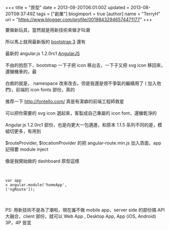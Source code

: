 +++
title = "原型"
date = 2013-08-20T06:01:00Z
updated = 2013-08-20T08:37:49Z
tags = ["創業"]
blogimport = true 
[author]
	name = "TerryH"
	uri = "https://www.blogger.com/profile/00198432946574471177"
+++

要做新玩具，當然就是用新技術來做才叫潮<br /><br />所以馬上就用最新版的 <a href="http://getbootstrap.com/">bootstrap 3</a> 還有<br /><br />最新的 angular.js 1.2.0rc1 <a href="http://angularjs.org/">AngularJS</a><br /><br />不由的抱怨下，bootstrap 一下子把 icon 移出去，一下子又把 svg icon 移回來，還蠻機車的，最<br /><br />白痴的就是， namespace 改來改去，但是我還是很不爭氣的繼續用了 ( 加入他們)，前端的 icon fonts 部份，真的<br /><br />推荐一下 <a href="http://fontello.com/">http://fontello.com/</a> 真是有潔癖的前端工程師救星<br /><br />可以把你需要的 svg icon 選起來，客製成自己專屬的 icon font，還蠻乾淨的<br /><br />Angular.js 1.2.0rc1 部份，也是向更大一包邁進，和原本 1.1.5 系列不同的是，模組切更多，有用到<br /><br />$routeProvider, $locationProvider 的把 angular-route.min.js 加入頁面，app 記得要 module inject <br /><br />像是我開始做的 dashboard 原型這樣<br /><br /><pre><code class="language-javascript"><br />var app = angular.module('homeApp', ['ngRoute']);<br /></code><br /></pre><br />PS: 用新技術不是為了潮啦，現在誰不做 mobile app，server side 的部份搞  API  大融合，client 部份，就可以 Web App , Desktop App, App (iOS,  Android)  3P，4P 皆宜
